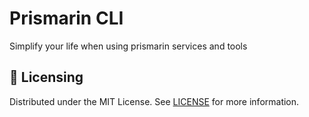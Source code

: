 # Prismarin CLI

Simplify your life when using prismarin services and tools

## 📜 Licensing

Distributed under the MIT License. See [LICENSE](LICENSE) for more information.